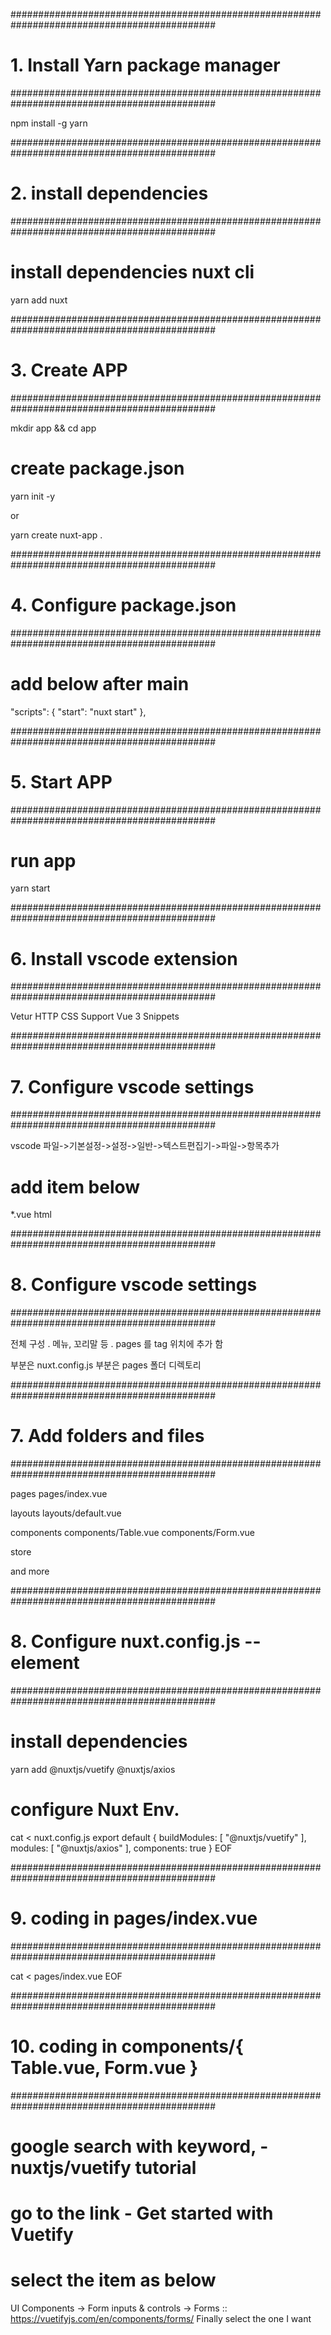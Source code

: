 

#############################################################################################
# 1. Install Yarn package manager
#############################################################################################

npm install -g yarn


#############################################################################################
# 2. install dependencies
#############################################################################################

# install dependencies nuxt cli
yarn add nuxt


#############################################################################################
# 3. Create APP
#############################################################################################

mkdir app && cd app

# create package.json
yarn init -y

or 

yarn create nuxt-app .


#############################################################################################
# 4. Configure package.json
#############################################################################################

# add below after main
"scripts": {
  "start": "nuxt start"
},


#############################################################################################
# 5. Start APP
#############################################################################################

# run app
yarn start


#############################################################################################
# 6. Install vscode extension
#############################################################################################

Vetur 
HTTP CSS Support
Vue 3 Snippets


<!-- # Add Config jsconfig.js
{
    "include": [
      "./src/**/*"
    ]
} -->

#############################################################################################
# 7. Configure vscode settings
#############################################################################################

vscode 파일->기본설정->설정->일반->텍스트편집기->파일->항목추가
# add item below
*.vue  html 


#############################################################################################
# 8. Configure vscode settings
#############################################################################################

<layouts> 전체 구성
 . 메뉴, 꼬리말 등
 . pages 를 <nuxt/> tag 위치에 추가 함
<head> 부분은 nuxt.config.js
<body> 부분은 pages 폴더 디렉토리 



#############################################################################################
# 7. Add folders and files
#############################################################################################

pages
pages/index.vue

layouts
layouts/default.vue

components
components/Table.vue
components/Form.vue

store

and more

#############################################################################################
# 8. Configure nuxt.config.js  -- <head> element
#############################################################################################

# install dependencies
yarn add @nuxtjs/vuetify @nuxtjs/axios

# configure Nuxt Env.
cat <<EOF > nuxt.config.js
export default {
    buildModules: [
        "@nuxtjs/vuetify"
    ],
    modules: [
        "@nuxtjs/axios"
    ],
    components: true
}
EOF

#############################################################################################
# 9. coding in pages/index.vue
#############################################################################################

cat <<EOF > pages/index.vue
<template lang="">
    <v-row>
        <v-col>
            <Form />
        </v-col>
        <v-col>
            <Table />
        </v-col>
    </v-row>
</template>
EOF

#############################################################################################
# 10. coding in components/{ Table.vue, Form.vue }
#############################################################################################

# google search with keyword, - nuxtjs/vuetify tutorial
# go to the link - Get started with Vuetify
# select the item as below
  UI Components -> Form inputs & controls -> Forms :: https://vuetifyjs.com/en/components/forms/
  Finally select the one I want